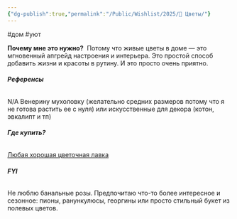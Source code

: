 ```yaml
---
{"dg-publish":true,"permalink":"/Public/Wishlist/2025/💐 Цветы/"}
---
```


#дом #уют

**Почему мне это нужно?** 
Потому что живые цветы в доме — это мгновенный апгрейд настроения и интерьера. Это простой способ добавить жизни и красоты в рутину. И это просто очень приятно.

###### **Референсы** 
N/A
Венерину мухоловку (желательно средних размеров потому что я не готова растить ее с нуля) или искусственные для декора (котон, эвкалипт и тп)

###### **Где купить?** 
[Любая хорошая цветочная лавка](placeholder_link)

###### **FYI** 
Не люблю банальные розы. Предпочитаю что-то более интересное и сезонное: пионы, ранункулюсы, георгины или просто стильный букет из полевых цветов.